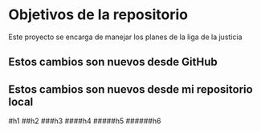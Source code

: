 # Objetivos de la repositorio

Este proyecto se encarga de manejar los planes de la liga de la justicia

## Estos cambios son nuevos desde GitHub
## Estos cambios son nuevos desde mi repositorio local

#h1
##h2
###h3
####h4
#####h5
######h6 

